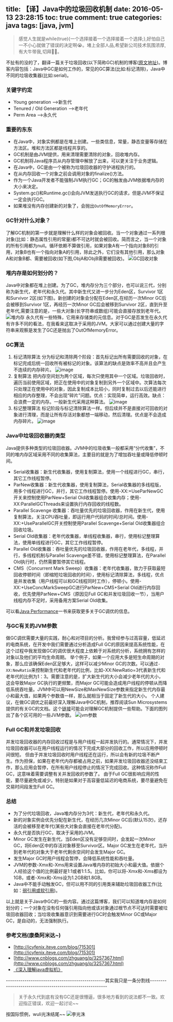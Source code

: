 title: 【译】Java中的垃圾回收机制
date: 2016-05-13 23:28:15
toc: true
comment: true
categories: java
tags: [java, jvm]
---
>感觉人生就是while(true){一个选择接着一个选择接着一个选择;},好怕自己一不小心就做了错误的决定啊😭。堵上全部人品,希望新公司技术氛围浓厚,有大牛带我,切拜🙊🙏。

不扯有的没的了，翻译一篇关于垃圾回收(以下简称GC)机制的博客([原文地址](http://javarevisited.blogspot.com/2011/04/garbage-collection-in-java.html))。博客内容包括：Java中GC是如何工作的，常见的GC算法(比如:标记清除)，Java中不同的垃圾收集器(比如:serial)。
<!-- more -->
### 关键字约定
* Young generation -->新生代
* Tenured / Old Generation -->老年代
* Perm Area -->永久代

### 重要的东东
* 在Java中，对象实例都是在堆上创建。一些类信息，常量，静态变量等存储在方法区。堆和方法区都是线程共享的。
* GC机制是由JVM提供，用来清理需要清除的对象，回收堆内存。
* GC机制将Java程序员从内存管理中解放了出来，可以更关注于业务逻辑。
* 在Java中，GC是由一个被称为垃圾回收器的守护进程执行的。
* 在从内存回收一个对象之前会调用对象的finalize()方法。
* 作为一个Java开发者不能强制JVM执行GC；GC的触发由JVM依据堆内存的大小来决定。
* System.gc()和Runtime.gc()会向JVM发送执行GC的请求，但是JVM不保证一定会执行GC。
* 如果堆没有内存创建新的对象了，会抛出`OutOfMemoryError`。

### GC针对什么对象？
了解GC机制的第一步就是理解什么样的对象会被回收。当一个对象通过一系列根对象(比如：静态属性引用的常量)都不可达时就会被回收。简而言之，当一个对象的所有引用都为null。循环依赖不算做引用，如果对象A有一个指向对象B的引用，对象B也有一个指向对象A的引用，除此之外，它们没有其他引用，那么对象A和对象B都、需要被回收(如下图,ObjA和ObjB需要被回收)。
![GC回收对象](/images/GC-Object.png)
### 堆内存是如何划分的？
Java中对象都在堆上创建。为了GC，堆内存分为三个部分，也可以说三代，分别称为新生代，老年代和永久代。其中新生代又进一步分为Eden区，Survivor 1区和Survivor 2区(如下图)。新创建的对象会分配在Eden区,在经历一次Minor GC后会被移到Survivor 1区，再经历一次Minor GC后会被移到Survivor 2区，直到升至老年代,需要注意的是，一些大对象(长字符串或数组)可能会直接存放到老年代。
![堆内存](/images/堆内存.png)
永久代有一些特殊，它用来存储类的元信息。对于GC是否发生在永久代有许多不同的看法，在我看来这取决于采用的JVM。大家可以通过创建大量的字符串来观察是发生了GC还是抛出了OutOfMemoryError。
### GC算法
1. 标记清除算法
分为标记和清除两个阶段：首先标记出所有需要回收的对象，在标记完成后统一回收所有被标记的对象。该算法的缺点是效率不高并且会产生不连续的内存碎片。
![image](/images/sweep.jpg)
2. 复制算法
把内存空间划为两个区域，每次只使用其中一个区域。垃圾回收时，遍历当前使用区域，把正在使用中的对象复制到另外一个区域中。次算法每次只处理正在使用中的对象，因此复制成本比较小，同时复制过去以后还能进行相应的内存整理，不会出现“碎片”问题。优点：实现简单，运行高效。缺点：会浪费一定的内存。一般新生代采用这种算法。
![image](/images/copy.jpg)
3. 标记整理算法
标记阶段与标记清除算法一样。但后续并不是直接对可回收的对象进行清理，而是让所有存活对象都想一端移动，然后清理。优点是不会造成内存碎片。
![image](/images/compact.jpg)


### Java中垃圾回收器的类型
Java提供多种类型的垃圾回收器。JVM中的垃圾收集一般都采用“分代收集”，不同的堆内存区域采用不同的收集算法，主要目的就是为了增加吞吐量或降低停顿时间。
* Serial收集器：新生代收集器，使用复制算法，使用一个线程进行GC，串行，其它工作线程暂停。
* ParNew收集器：新生代收集器，使用复制算法，Serial收集器的多线程版，用多个线程进行GC，并行，其它工作线程暂停。使用-XX:+UseParNewGC开关来控制使用ParNew+Serial Old收集器组合收集内存；使用-XX:ParallelGCThreads来设置执行内存回收的线程数。
* Parallel Scavenge 收集器：吞吐量优先的垃圾回收器，作用在新生代，使用复制算法，关注CPU吞吐量，即运行用户代码的时间/总时间。使用-XX:+UseParallelGC开关控制使用Parallel Scavenge+Serial Old收集器组合回收垃圾。
* Serial Old收集器：老年代收集器，单线程收集器，串行，使用标记整理算法，使用单线程进行GC，其它工作线程暂停。
* Parallel Old收集器：吞吐量优先的垃圾回收器，作用在老年代，多线程，并行，多线程机制与Parallel Scavenge差不错，使用标记整理算法，在Parallel Old执行时，仍然需要暂停其它线程。
* CMS（Concurrent Mark Sweep）收集器：老年代收集器，致力于获取最短回收停顿时间（即缩短垃圾回收的时间），使用标记清除算法，多线程，优点是并发收集（用户线程可以和GC线程同时工作），停顿小。使用-XX:+UseConcMarkSweepGC进行ParNew+CMS+Serial Old进行内存回收，优先使用ParNew+CMS（原因见Full GC和并发垃圾回收一节），当用户线程内存不足时，采用备用方案Serial Old收集。

可以看[Java Performance](http://www.amazon.com/dp/0137142528/?tag=javamysqlanta-20)一书来获取更多关于GC调优的信息。
### 与GC有关的JVM参数
做GC调优需要大量的实践，耐心和对项目的分析。我曾经参与过高容量，低延迟的电商系统，在开发中我们需要通过分析造成Full GC的原因来提高系统性能，在这个过程中我发现做GC的调优很大程度上依赖于对系统的分析，系统拥有怎样的对象以及他们的平均生命周期。
举个例子，如果一个应用大多是短生命周期的对象，那么应该确保Eden区足够大，这样可以减少Minor GC的次数。可以通过`-XX:NewRatio`来控制新生代和老年代的比例，比如-XX:NewRatio=3代表新生代和老年代的比例为1：3。需要注意的是，扩大新生代的大小会减少老年代的大小，这会导致Major GC执行的更频繁，而Major GC可能会造成用户线程的停顿从而降低系统吞吐量。JVM中可以用NewSize和MaxNewSize参数来指定新生代内存最小和最大值，如果两个参数值一样，那么就相当于固定了新生代的大小。
个人建议，在做GC调优之前最好深入理解Java中GC机制，推荐阅读Sun Microsystems提供的有关GC的文档。这个[链接](http://www.oracle.com/technetwork/java/gc-tuning-5-138395.html)可能会对理解GC机制提供一些帮助。下面的图列出了各个区可用的一些JVM参数。
![jvm参数](/images/jvm-parameter.png)
### Full GC和并发垃圾回收
并发垃圾回收器的内存回收过程是与用户线程一起并发执行的。通常情况下，并发垃圾回收器可以在用户线程运行的情况下完成大部分的回收工作，所以应用停顿时间很短。
但由于并发垃圾回收时用户线程还在运行，所以会有新的垃圾不断产生。作为担保，如果在老年代内存都被占用之前，如果并发垃圾回收器还没结束工作，那么应用会暂停，在所有用户线程停止的情况下完成回收。这种情况称作Full GC，这意味着需要调整有关并发回收的参数了。
由于Full GC很影响应用的性能，要尽量避免或减少。特别是如果对于高容量低延迟的电商系统，要尽量避免在交易时间段发生Full GC。
### 总结
* 为了分代垃圾回收，Java堆内存分为3代：新生代，老年代和永久代。
* 新的对象实例会优先分配在新生代，在经历几次Minor GC后(默认15次)，还存活的会被移至老年代(某些大对象会直接在老年代分配)。
* 永久代是否执行GC，取决于采用的JVM。
* Minor GC发生在新生代，当Eden区没有足够空间时，会发起一次Minor GC，将Eden区中的存活对象移至Survivor区。Major GC发生在老年代，当升到老年代的对象大于老年代剩余空间时会发生Major GC。
* 发生Major GC时用户线程会暂停，会降低系统性能和吞吐量。
* JVM的参数-Xmx和-Xms用来设置Java堆内存的初始大小和最大值。依据个人经验这个值的比例最好是1:1或者1:1.5。比如，你可以将-Xmx和-Xms都设为1GB，或者-Xmx和-Xms设为1.2GB和1.8GB。
* Java中不能手动触发GC，但可以用不同的引用类来辅助垃圾回收器工作(比如：[弱引用或软引用](http://javarevisited.blogspot.com/2014/03/difference-between-weakreference-vs-softreference-phantom-strong-reference-java.html))。

以上就是关于Java中GC的一些内容。通过这篇博客，我们可以知道堆内存是如何划分的；一个对象在没有任何强引用指向他或该对象通过根节点不可达时需要被垃圾回收器回收；当垃圾收集器意识到需要进行GC时会触发Minor GC或Major GC，是自动的，无法强制执行。
### 参考文档(康桑阿米达~)
* [http://icyfenix.iteye.com/blog/715301](http://icyfenix.iteye.com/blog/715301)
* [http://www.cnblogs.com/zhguang/p/3257367.html](http://www.cnblogs.com/zhguang/p/3257367.html)
* [《深入理解java虚拟机》](https://www.amazon.cn/%E6%B7%B1%E5%85%A5%E7%90%86%E8%A7%A3Java%E8%99%9A%E6%8B%9F%E6%9C%BA-JVM%E9%AB%98%E7%BA%A7%E7%89%B9%E6%80%A7%E4%B8%8E%E6%9C%80%E4%BD%B3%E5%AE%9E%E8%B7%B5-%E5%91%A8%E5%BF%97%E6%98%8E/dp/B00D2ID4PK/ref=sr_1_1?ie=UTF8&qid=1463192894&sr=8-1&keywords=%E6%B7%B1%E5%85%A5%E7%90%86%E8%A7%A3java%E8%99%9A%E6%8B%9F%E6%9C%BA)

------------------------------------------------其实我只是一条分割线---------------------------------------------------------
>关于永久代到底有没有GC还是很懵逼，很多地方看到的说法都不一致。欢迎指正错误，欢迎一起讨论~~

按国际惯例，wuli光洙结尾~~
![李光洙](/images/liguangzhu4.jpg)





